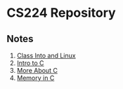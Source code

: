 # CS224 Repository

## Notes
1. [Class Into and Linux](Notes/Sep4.md)
2. [Intro to C](Notes/Sep6.md)
3. [More About C](Notes/Sep9.md)
4. [Memory in C](Notes/Sep13.md)

